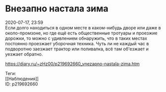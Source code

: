 Внезапно настала зима
======================

   
 2020-07-17, 23:59   
  Если долго находиться в одном месте в каком-нибудь дворе или даже в около-промзоне, но где ещё есть общественные тротуары и проезжие дорожки, то можно с удивлением обнаружить, что в таких местах постоянно проезжает уборочная техника. Чуть ли не каждый час в подворотню заезжает трактор или поливалка, всё там об'езжает и уезжает обратно.   
    
 <https://diary.ru/~zHz00/p219692660_vnezapno-nastala-zima.htm>   
   
 Теги:   
 [[Наблюдения]]   
 ID: p219692660